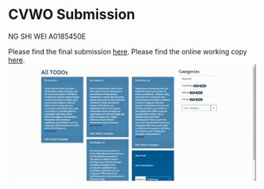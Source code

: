 # CVWO Submission
NG SHI WEI
A0185450E

Please find the final submission [here](./final_submission.pdf).
Please find the online working copy [here](https://cvwo-todo-app.herokuapp.com).
![demo](./demo.gif)
